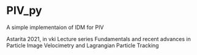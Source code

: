 # PIV_py
A simple implementaion of IDM for PIV

Astarita 2021, in vki Lecture series Fundamentals and recent advances in Particle Image Velocimetry and Lagrangian Particle Tracking
